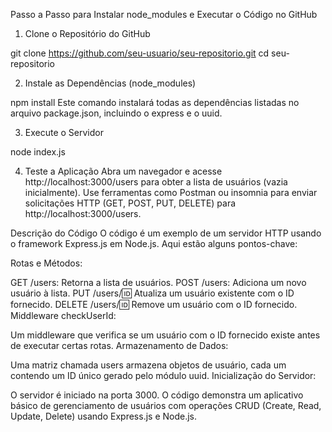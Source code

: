 Passo a Passo para Instalar node_modules e Executar o Código no GitHub

1. Clone o Repositório do GitHub

git clone https://github.com/seu-usuario/seu-repositorio.git
cd seu-repositorio


2. Instale as Dependências (node_modules)

npm install
Este comando instalará todas as dependências listadas no arquivo package.json, incluindo o express e o uuid.

3. Execute o Servidor

node index.js

4. Teste a Aplicação
Abra um navegador e acesse http://localhost:3000/users para obter a lista de usuários (vazia inicialmente).
Use ferramentas como Postman ou insomnia para enviar solicitações HTTP (GET, POST, PUT, DELETE) para http://localhost:3000/users.


Descrição do Código
O código é um exemplo de um servidor HTTP usando o framework Express.js em Node.js. Aqui estão alguns pontos-chave:

Rotas e Métodos:

GET /users: Retorna a lista de usuários.
POST /users: Adiciona um novo usuário à lista.
PUT /users/:id: Atualiza um usuário existente com o ID fornecido.
DELETE /users/:id: Remove um usuário com o ID fornecido.
Middleware checkUserId:

Um middleware que verifica se um usuário com o ID fornecido existe antes de executar certas rotas.
Armazenamento de Dados:

Uma matriz chamada users armazena objetos de usuário, cada um contendo um ID único gerado pelo módulo uuid.
Inicialização do Servidor:

O servidor é iniciado na porta 3000.
O código demonstra um aplicativo básico de gerenciamento de usuários com operações CRUD (Create, Read, Update, Delete) usando Express.js e Node.js.
